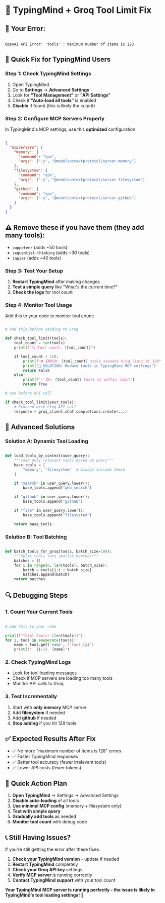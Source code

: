 # 🔧 TypingMind + Groq Tool Limit Fix

## 🚨 **Your Error:**

```

OpenAI API Error: 'tools' : maximum number of items is 128

```

## 🎯 **Quick Fix for TypingMind Users**

### **Step 1: Check TypingMind Settings**

1. Open TypingMind
2. Go to **Settings** → **Advanced Settings**
3. Look for **"Tool Management"** or **"API Settings"**
4. Check if **"Auto-load all tools"** is enabled
5. **Disable** if found (this is likely the culprit)

### **Step 2: Configure MCP Servers Properly**

In TypingMind's MCP settings, use this **optimized** configuration:

```json

{
  "mcpServers": {
    "memory": {
      "command": "npx",
      "args": ["-y", "@modelcontextprotocol/server-memory"]
    },
    "filesystem": {
      "command": "npx",
      "args": ["-y", "@modelcontextprotocol/server-filesystem"]
    },
    "github": {
      "command": "npx",
      "args": ["-y", "@modelcontextprotocol/server-github"]
    }
  }
}

```

## ⚠️ Remove these if you have them (they add many tools):

- `puppeteer` (adds ~50 tools)
- `sequential-thinking` (adds ~30 tools)
- `zapier` (adds ~40 tools)

### **Step 3: Test Your Setup**

1. **Restart TypingMind** after making changes
2. **Test a simple query** like "What's the current time?"
3. **Check the logs** for tool count

### **Step 4: Monitor Tool Usage**

Add this to your code to monitor tool count:

```python

# Add this before sending to Groq

def check_tool_limit(tools):
    tool_count = len(tools)
    print(f"🔍 Tool count: {tool_count}")

    if tool_count > 128:
        print(f"❌ ERROR: {tool_count} tools exceeds Groq limit of 128")
        print("🔧 SOLUTION: Reduce tools in TypingMind MCP settings")
        return False
    else:
        print(f"✅ OK: {tool_count} tools is within limit")
        return True

# Use before API call

if check_tool_limit(your_tools):
    # Proceed with Groq API call
    response = groq_client.chat.completions.create(...)

```

## 🎯 **Advanced Solutions**

### **Solution A: Dynamic Tool Loading**

```python

def load_tools_by_context(user_query):
    """Load only relevant tools based on query"""
    base_tools = [
        "memory", "filesystem"  # Always include these
    ]

    if "search" in user_query.lower():
        base_tools.append("web_search")

    if "github" in user_query.lower():
        base_tools.append("github")

    if "file" in user_query.lower():
        base_tools.append("filesystem")

    return base_tools

```

### **Solution B: Tool Batching**

```python

def batch_tools_for_groq(tools, batch_size=100):
    """Split tools into smaller batches"""
    batches = []
    for i in range(0, len(tools), batch_size):
        batch = tools[i:i + batch_size]
        batches.append(batch)
    return batches

```

## 🔍 **Debugging Steps**

### **1. Count Your Current Tools**

```python

# Add this to your code

print(f"Total tools: {len(tools)}")
for i, tool in enumerate(tools):
    name = tool.get('name', f'tool_{i}')
    print(f"  {i+1}. {name}")

```

### **2. Check TypingMind Logs**

- Look for tool loading messages
- Check if MCP servers are loading too many tools
- Monitor API calls to Groq

### **3. Test Incrementally**

1. Start with **only memory** MCP server
2. Add **filesystem** if needed
3. Add **github** if needed
4. **Stop adding** if you hit 128 tools

## ✅ **Expected Results After Fix**

- ✅ No more "maximum number of items is 128" errors
- ✅ Faster TypingMind responses
- ✅ Better tool accuracy (fewer irrelevant tools)
- ✅ Lower API costs (fewer tokens)

## 🚀 **Quick Action Plan**

1. **Open TypingMind** → Settings → Advanced Settings
2. **Disable auto-loading** of all tools
3. **Use minimal MCP config** (memory + filesystem only)
4. **Test with simple query**
5. **Gradually add tools** as needed
6. **Monitor tool count** with debug code

## 📞 **Still Having Issues?**

If you're still getting the error after these fixes:

1. **Check your TypingMind version** - update if needed
2. **Restart TypingMind** completely
3. **Check your Groq API key** settings
4. **Verify MCP server** is running correctly
5. **Contact TypingMind support** with your tool count

**Your TypingMind MCP server is running perfectly - the issue is likely in TypingMind's tool loading settings!** 🎯
